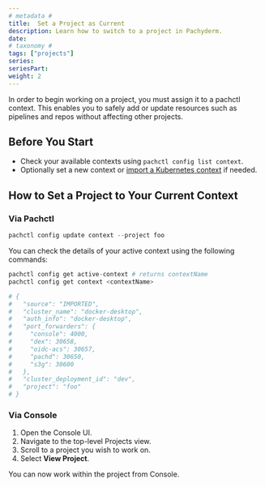 ```yaml
---
# metadata # 
title:  Set a Project as Current
description: Learn how to switch to a project in Pachyderm.
date: 
# taxonomy #
tags: ["projects"]
series:
seriesPart:
weight: 2
---
```

In order to begin working on a project, you must assign it to a pachctl context. This enables you to safely add or update resources such as pipelines and repos without affecting other projects.

## Before You Start

- Check your available contexts using `pachctl config list context`.
- Optionally set a new context or [import a Kubernetes context](../../deploy-manage/deploy/import-kubernetes-context/) if needed.


## How to Set a Project to Your Current Context

### Via Pachctl

```s
pachctl config update context --project foo
```

You can check the details of your active context using the following commands:

 ```s
 pachctl config get active-context # returns contextName
 pachctl config get context <contextName>

# {
#   "source": "IMPORTED",
#   "cluster_name": "docker-desktop",
#   "auth_info": "docker-desktop",
#   "port_forwarders": {
#     "console": 4000,
#     "dex": 30658,
#     "oidc-acs": 30657,
#     "pachd": 30650,
#     "s3g": 30600
#   },
#   "cluster_deployment_id": "dev",
#   "project": "foo"
# }
```

### Via Console 

1. Open the Console UI.
2. Navigate to the top-level Projects view. 
3. Scroll to a project you wish to work on.
4. Select **View Project**. 

You can now work within the project from Console.